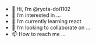 - 👋 Hi, I’m @ryota-doi1102
- 👀 I’m interested in ...
- 🌱 I’m currently learning react
- 💞️ I’m looking to collaborate on ...
- 📫 How to reach me ...

<!---
ryota-doi1102/ryota-doi1102 is a ✨ special ✨ repository because its `README.md` (this file) appears on your GitHub profile.
You can click the Preview link to take a look at your changes.
--->
